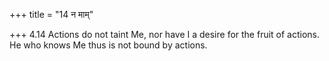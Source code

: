 +++
title = "14 न माम्"

+++
4.14 Actions do not taint Me, nor have I a desire for the fruit of
actions. He who knows Me thus is not bound by actions.

